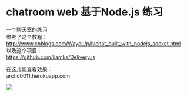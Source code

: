 # chatroom web 基于Node.js 练习        

 一个聊天室的练习<br>
 参考了这个教程：<br>
 http://www.cnblogs.com/Wayou/p/hichat_built_with_nodejs_socket.html  <br>
 以及这个项目：<br>
 https://github.com/liamks/Delivery.js <br>
 
 在这儿能查看效果：<br>
 arctic0011.herokuapp.com <br>

![](https://codeship.com/projects/52145850-8780-0133-141a-1a052f725423/status?branch=master)



